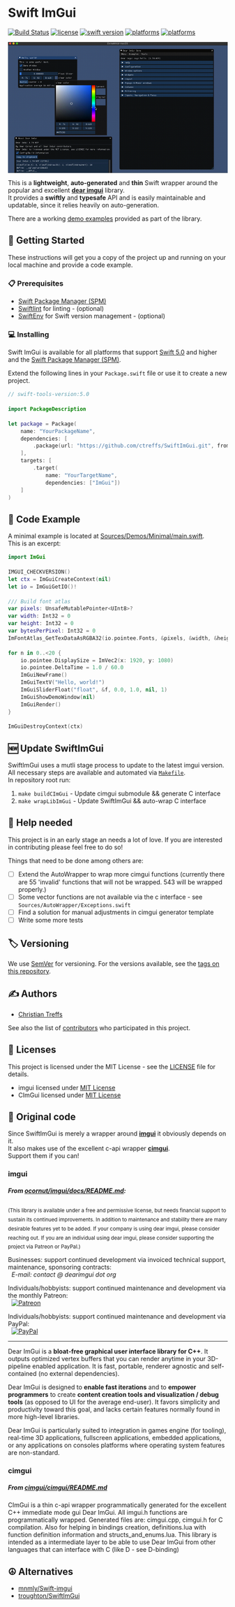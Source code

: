 # Swift ImGui
[![Build Status](https://travis-ci.com/ctreffs/swift-imgui.svg?branch=master)](https://travis-ci.com/ctreffs/SwiftImGui)
[![license](https://img.shields.io/badge/license-MIT-brightgreen.svg)](LICENSE)
[![swift version](https://img.shields.io/badge/swift-5.0+-brightgreen.svg)](https://swift.org/download)
[![platforms](https://img.shields.io/badge/platforms-%20macOS%20|%20iOS%20|%20tvOS%20|%20watchOS-brightgreen.svg)](#)
[![platforms](https://img.shields.io/badge/platforms-linux-brightgreen.svg)](#)

<div style="margin: auto 0; text-align: center;"><img src="docs/swiftimgui.gif" height="300" align="middle"/></div>


This is a **lightweight**, **auto-generated** and **thin** Swift wrapper around the popular and excellent [**dear imgui**](https://github.com/ocornut/imgui) library.  
It provides a **swiftly** and **typesafe** API and is easily maintainable and updatable, since it relies heavily on auto-generation.

There are a working [demo examples](Sources/Demos/) provided as part of the library.

## 🚀 Getting Started

These instructions will get you a copy of the project up and running on your local machine and provide a code example.

### 📋 Prerequisites

* [Swift Package Manager (SPM)](https://github.com/apple/swift-package-manager)
* [Swiftlint](https://github.com/realm/SwiftLint) for linting - (optional)
* [SwiftEnv](https://swiftenv.fuller.li/) for Swift version management - (optional)

### 💻 Installing

Swift ImGui is available for all platforms that support [Swift 5.0](https://swift.org/) and higher and the [Swift Package Manager (SPM)](https://github.com/apple/swift-package-manager).

Extend the following lines in your `Package.swift` file or use it to create a new project.

```swift
// swift-tools-version:5.0

import PackageDescription

let package = Package(
    name: "YourPackageName",
    dependencies: [
        .package(url: "https://github.com/ctreffs/SwiftImGui.git", from: "1.0.0")
    ],
    targets: [
        .target(
            name: "YourTargetName",
            dependencies: ["ImGui"])
    ]
)

```


## 📝 Code Example

A minimal example is located at [Sources/Demos/Minimal/main.swift](Sources/Demos/Minimal/main.swift).   
This is an excerpt:

```swift
import ImGui

IMGUI_CHECKVERSION()
let ctx = ImGuiCreateContext(nil)
let io = ImGuiGetIO()!

/// Build font atlas
var pixels: UnsafeMutablePointer<UInt8>?
var width: Int32 = 0
var height: Int32 = 0
var bytesPerPixel: Int32 = 0
ImFontAtlas_GetTexDataAsRGBA32(io.pointee.Fonts, &pixels, &width, &height, &bytesPerPixel)

for n in 0..<20 {
    io.pointee.DisplaySize = ImVec2(x: 1920, y: 1080)
    io.pointee.DeltaTime = 1.0 / 60.0
    ImGuiNewFrame()
    ImGuiTextV("Hello, world!")
    ImGuiSliderFloat("float", &f, 0.0, 1.0, nil, 1)
    ImGuiShowDemoWindow(nil)
    ImGuiRender()
}

ImGuiDestroyContext(ctx)
```

## 🆕 Update SwiftImGui

SwiftImGui uses a mutli stage process to update to the latest imgui version.   
All necessary steps are available and automated via [`Makefile`](Makefile).   
In repository root run:

1. `make buildCImGui` - Update cimgui submodule && generate C interface
2. `make wrapLibImGui` - Update SwiftImGui && auto-wrap C interface


## 💁 Help needed

This project is in an early stage an needs a lot of love.
If you are interested in contributing please feel free to do so!

Things that need to be done among others are:

- [ ] Extend the AutoWrapper to wrap more cimgui functions (currently there are 55 'invalid' functions that will not be wrapped. 543 will be wrapped properly.)
- [ ] Some vector functions are not available via the c interface - see `Sources/AutoWrapper/Exceptions.swift`
- [ ] Find a solution for manual adjustments in cimgui generator template
- [ ] Write some more tests

## 🏷️ Versioning

We use [SemVer](http://semver.org/) for versioning. For the versions available, see the [tags on this repository](tags). 

## ✍️ Authors

* [Christian Treffs](https://github.com/ctreffs)

See also the list of [contributors](https://github.com/ctreffs/SwiftImGui/blob/master/project/contributors) who participated in this project.

## 🔏 Licenses

This project is licensed under the MIT License - see the [LICENSE](LICENSE) file for details.

* imgui licensed under [MIT License](https://github.com/ocornut/imgui/blob/master/LICENSE.txt)
* CImGui licensed under [MIT License](https://github.com/cimgui/cimgui/blob/master/LICENSE)

## 🙏 Original code

Since SwiftImGui is merely a wrapper around [**imgui**](https://github.com/ocornut/imgui) it obviously depends on it.    
It also makes use of the excellent c-api wrapper [**cimgui**](https://github.com/cimgui/cimgui).   
Support them if you can!

### imgui

##### From [ocornut/imgui/docs/README.md](https://github.com/ocornut/imgui/blob/master/docs/README.md):

<sub>(This library is available under a free and permissive license, but needs financial support to sustain its continued improvements. In addition to maintenance and stability there are many desirable features yet to be added. If your company is using dear imgui, please consider reaching out. If you are an individual using dear imgui, please consider supporting the project via Patreon or PayPal.)</sub>

Businesses: support continued development via invoiced technical support, maintenance, sponsoring contracts:
<br>&nbsp;&nbsp;_E-mail: contact @ dearimgui dot org_

Individuals/hobbyists: support continued maintenance and development via the monthly Patreon:
<br>&nbsp;&nbsp;[![Patreon](https://raw.githubusercontent.com/wiki/ocornut/imgui/web/patreon_02.png)](http://www.patreon.com/imgui)

Individuals/hobbyists: support continued maintenance and development via PayPal:
<br>&nbsp;&nbsp;[![PayPal](https://www.paypalobjects.com/en_US/i/btn/btn_donate_LG.gif)](https://www.paypal.com/cgi-bin/webscr?cmd=_s-xclick&hosted_button_id=WGHNC6MBFLZ2S)

----

Dear ImGui is a **bloat-free graphical user interface library for C++**. It outputs optimized vertex buffers that you can render anytime in your 3D-pipeline enabled application. It is fast, portable, renderer agnostic and self-contained (no external dependencies).

Dear ImGui is designed to **enable fast iterations** and to **empower programmers** to create **content creation tools and visualization / debug tools** (as opposed to UI for the average end-user). It favors simplicity and productivity toward this goal, and lacks certain features normally found in more high-level libraries.

Dear ImGui is particularly suited to integration in games engine (for tooling), real-time 3D applications, fullscreen applications, embedded applications, or any applications on consoles platforms where operating system features are non-standard.


### cimgui

##### From [cimgui/cimgui/README.md](https://github.com/cimgui/cimgui/blob/master/README.md)

CImGui is a thin c-api wrapper programmatically generated for the excellent C++ immediate mode gui Dear ImGui. All imgui.h functions are programmatically wrapped. Generated files are: cimgui.cpp, cimgui.h for C compilation. Also for helping in bindings creation, definitions.lua with function definition information and structs_and_enums.lua. This library is intended as a intermediate layer to be able to use Dear ImGui from other languages that can interface with C (like D - see D-binding)


## ☮️ Alternatives

* [mnmly/Swift-imgui](https://github.com/mnmly/Swift-imgui)
* [troughton/SwiftImGui](https://github.com/troughton/SwiftImGui)
